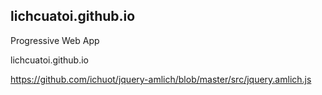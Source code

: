 ## lichcuatoi.github.io

Progressive Web App

lichcuatoi.github.io

https://github.com/ichuot/jquery-amlich/blob/master/src/jquery.amlich.js
